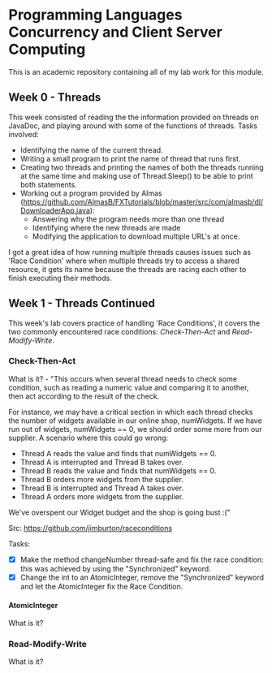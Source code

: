 # Programming Languages Concurrency and Client Server Computing

This is an academic repository containing all of my lab work for this module.

## Week 0 - Threads

This week consisted of reading the the information provided on threads on JavaDoc, and playing around with some of the functions of threads. Tasks involved:

- Identifying the name of the current thread.
- Writing a small program to print the name of thread that runs first.
- Creating two threads and printing the names of both the threads running at the same time and making use of Thread.Sleep() to be able to print both statements.
- Working out a program provided by Almas (https://github.com/AlmasB/FXTutorials/blob/master/src/com/almasb/dl/DownloaderApp.java):
    - Answering why the program needs more than one thread
    - Identifying where the new threads are made
    - Modifying the application to download multiple URL's at once.

I got a great idea of how running multiple threads causes issues such as 'Race Condition' where when multiple threads try to access a shared resource, it gets its name because the threads are racing each other to finish executing their methods.

## Week 1 - Threads Continued

This week's lab covers practice of handling 'Race Conditions', it covers the two commonly encountered race conditions: *Check-Then-Act* and *Read-Modify-Write*.

### Check-Then-Act

What is it? - "This occurs when several thread needs to check some condition, such as reading a numeric value and comparing it to another, then act according to the result of the check.

For instance, we may have a critical section in which each thread checks the number of widgets available in our online shop, numWidgets. If we have run out of widgets, numWidgets == 0, we should order some more from our supplier. A scenario where this could go wrong:

- Thread A reads the value and finds that numWidgets == 0.
- Thread A is interrupted and Thread B takes over.
- Thread B reads the value and finds that numWidgets == 0.
- Thread B orders more widgets from the supplier.
- Thread B is interrupted and Thread A takes over.
- Thread A orders more widgets from the supplier.

We've overspent our Widget budget and the shop is going bust :(" 

Src: https://github.com/jimburton/raceconditions

Tasks: 
-[X] Make the method changeNumber thread-safe and fix the race condition: this was achieved by using the "Synchronized" keyword.
-[X] Change the int to an AtomicInteger, remove the "Synchronized" keyword and let the AtomicInteger fix the Race Condition.

#### AtomicInteger

What is it?

### Read-Modify-Write

What is it?
